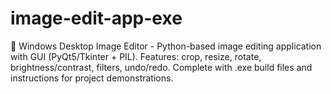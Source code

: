 # image-edit-app-exe
🎨 Windows Desktop Image Editor - Python-based image editing application with GUI (PyQt5/Tkinter + PIL). Features: crop, resize, rotate, brightness/contrast, filters, undo/redo. Complete with .exe build files and instructions for project demonstrations.
